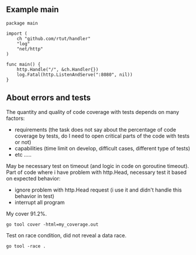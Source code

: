 ## Example main

```
package main

import (
    ch "github.com/rtut/handler"
    "log"
    "net/http"
)

func main() {
    http.Handle("/", &ch.Handler{})
    log.Fatal(http.ListenAndServe(":8080", nil))
}
```

## About errors and tests

The quantity and quality of code coverage with tests depends on many factors:
* requirements (the task does not say about the percentage of code coverage by tests, do I need to open critical parts of the code with tests or not)
* capabilities (time limit on develop, difficult cases, different type of tests)
* etc .....

May be necessary test on timeout (and logic in code on goroutine timeout).
Part of code where i have problem with http.Head, necessary test it based on expected behavior:
* ignore problem with http.Head request (i use it and didn't handle this behavior in test)
* interrupt all program

My cover 91.2%.

```
go tool cover -html=my_coverage.out
```

Test on race condition, did not reveal a data race.

```
go tool -race .
```
